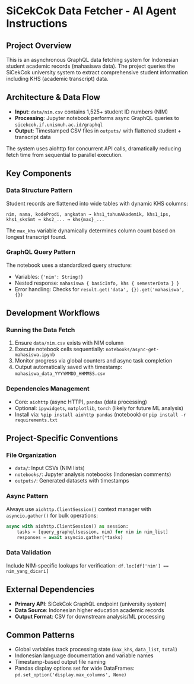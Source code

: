 # SiCekCok Data Fetcher - AI Agent Instructions

## Project Overview
This is an asynchronous GraphQL data fetching system for Indonesian student academic records (mahasiswa data). The project queries the SiCekCok university system to extract comprehensive student information including KHS (academic transcript) data.

## Architecture & Data Flow
- **Input**: `data/nim.csv` contains 1,525+ student ID numbers (NIM)
- **Processing**: Jupyter notebook performs async GraphQL queries to `sicekcok.if.unismuh.ac.id/graphql`
- **Output**: Timestamped CSV files in `outputs/` with flattened student + transcript data

The system uses aiohttp for concurrent API calls, dramatically reducing fetch time from sequential to parallel execution.

## Key Components

### Data Structure Pattern
Student records are flattened into wide tables with dynamic KHS columns:
```
nim, nama, kodeProdi, angkatan → khs1_tahunAkademik, khs1_ips, khs1_sksSmt → khs2_... → khs{max}_...
```
The `max_khs` variable dynamically determines column count based on longest transcript found.

### GraphQL Query Pattern
The notebook uses a standardized query structure:
- Variables: `{'nim': String!}`
- Nested response: `mahasiswa { basicInfo, khs { semesterData } }`
- Error handling: Checks for `result.get('data', {}).get('mahasiswa', {})`

## Development Workflows

### Running the Data Fetch
1. Ensure `data/nim.csv` exists with NIM column
2. Execute notebook cells sequentially: `notebooks/async-get-mahasiswa.ipynb`
3. Monitor progress via global counters and async task completion
4. Output automatically saved with timestamp: `mahasiswa_data_YYYYMMDD_HHMMSS.csv`

### Dependencies Management
- Core: `aiohttp` (async HTTP), `pandas` (data processing)
- Optional: `ipywidgets`, `matplotlib`, `torch` (likely for future ML analysis)
- Install via: `%pip install aiohttp pandas` (notebook) or `pip install -r requirements.txt`

## Project-Specific Conventions

### File Organization
- `data/`: Input CSVs (NIM lists)
- `notebooks/`: Jupyter analysis notebooks (Indonesian comments)
- `outputs/`: Generated datasets with timestamps

### Async Pattern
Always use `aiohttp.ClientSession()` context manager with `asyncio.gather()` for bulk operations:
```python
async with aiohttp.ClientSession() as session:
    tasks = [query_graphql(session, nim) for nim in nim_list]
    responses = await asyncio.gather(*tasks)
```

### Data Validation
Include NIM-specific lookups for verification: `df.loc[df['nim'] == nim_yang_dicari]`

## External Dependencies
- **Primary API**: SiCekCok GraphQL endpoint (university system)
- **Data Source**: Indonesian higher education academic records
- **Output Format**: CSV for downstream analysis/ML processing

## Common Patterns
- Global variables track processing state (`max_khs`, `data_list`, `total`)
- Indonesian language documentation and variable names
- Timestamp-based output file naming
- Pandas display options set for wide DataFrames: `pd.set_option('display.max_columns', None)`